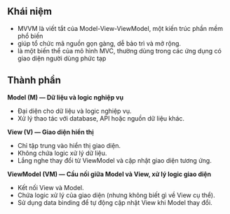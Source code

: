 ## Khái niệm
- MVVM là viết tắt của Model-View-ViewModel, một kiến trúc phần mềm phổ biến
- giúp tổ chức mã nguồn gọn gàng, dễ bảo trì và mở rộng. 
- là một biến thể của mô hình MVC, thường dùng trong các ứng dụng có giao diện người dùng phức tạp

## Thành phần
**Model (M) — Dữ liệu và logic nghiệp vụ**  
- Đại diện cho dữ liệu và logic nghiệp vụ.
- Xử lý thao tác với database, API hoặc nguồn dữ liệu khác.

**View (V) — Giao diện hiển thị**
- Chỉ tập trung vào hiển thị giao diện.
- Không chứa logic xử lý dữ liệu.
- Lắng nghe thay đổi từ ViewModel và cập nhật giao diện tương ứng.

**ViewModel  (VM) — Cầu nối giữa Model và View, xử lý logic giao diện**
- Kết nối View và Model.
- Chứa logic xử lý của giao diện (nhưng không biết gì về View cụ thể).
- Sử dụng data binding để tự động cập nhật View khi Model thay đổi.